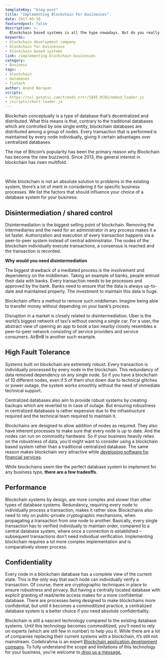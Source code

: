 ```yaml
---
templateKey: "blog-post"
title: "Implementing Blockchain For Businesses"
date: 2017-05-30
featuredpost: false
description: >-
  Blockchain based systems is all the hype nowadays. But do you really need to consider adopting blockchain for your business? Read to find out more.
keywords: 
- blockchain development company
- blockchain for businesses
- blockchain based systems
link: /implementing-blockchain-businesses
category:
- Business
tags:
- blockchain
- databases
- fintech
author: Anand Narayan
scripts:
- https://ssl.gstatic.com/trends_nrtr/1845_RC03/embed_loader.js
- /scripts/chart-loader.js
---
```


Blockchain conceptually is a type of database that’s decentralized and distributed. What this means is that, contrary to the traditional databases which are controlled by one single entity, blockchain databases are distributed among a group of nodes. Every transaction that is performed is maintained by every node individually, giving it certain advantages over centralized databases.

The rise of Bitcoin’s popularity has been the primary reason why Blockchain has become the new buzzword. Since 2013, the general interest in blockchain has risen multifold.

<div id="google-chart"></div>
<br />

While blockchain is not an absolute solution to problems in the existing system, there’s a lot of merit in considering it for specific business processes. We list the factors that should influence your choice of a database system for your business:

## Disintermediation / shared control

Disintermediation is the biggest selling point of blockchain. Removing the intermediaries and the need for an administrator in any process makes it a lot faster. Authorization and execution of every transaction happens via a peer-to-peer system instead of central administrator. The nodes of the blockchain individually execute transactions, a consensus is reached and the transaction is recorded.

**Why would you need disintermediation**

The biggest drawback of a mediated process is the involvement and dependency on the middleman. Taking an example of banks, people entrust their data with banks. Every transaction needs to be processes and approved by the bank. Banks need to ensure that the data is always up-to-date and maintained properly. The investment to maintain this data is huge.

Blockchain offers a method to remove such middleman. Imagine being able to transfer money without depending on your bank’s process.

Disruption in a market is closely related to disintermediation. Uber is the world’s biggest network of taxi’s without owning a single car. For a user, the abstract view of opening an app to book a taxi nearby closely resembles a peer-to-peer network consisting of service providers and service consumers. AirBnB is another such example.

## High Fault Tolerance

Systems built on blockchain are extremely robust. Every transaction is individually processed by every node in the blockchain. This redundancy of data removed dependency on any single node. So if you have a blockchain of 10 different nodes, even if 5 of them shut down due to technical glitches or power outage, the system works smoothly without the need of immediate technical support.

Centralized databases also aim to provide robust systems by creating backups which are reverted to in case of outage. But ensuring robustness in centralized databases is rather expensive due to the infrastructure required and the technical team required to maintain it.

Blockchains are designed to allow addition of nodes as required. They also have inherent processes to make sure that every node is up to date. And the nodes can run on commodity hardware. So if your business heavily relies on the robustness of data, you’d might want to consider using a blockchain based system rather than a traditional centralized database. The same reason makes blockchain very attractive while [developing software for financial services](/financial-software-development-company/).

While blockchains seem like the perfect database system to implement for any business type, **there are a few tradeoffs**.

## Performance

Blockchain systems by design, are more complex and slower than other types of database systems. Redundancy, requiring every node to individually process a transaction, makes it rather slow. Blockchains also need to rely on public-private cryptographic mechanisms, when propagating a transaction from one node to another. Basically, every single transaction has to verified individually to maintain order, compared to a central database system, where once a connection is established – subsequent transactions don’t need individual verification.
Implementing blockchain requires a lot more complex implementation and is comparatively slower process.

## Confidentiality

Every node in a blockchain database has a complete view of the current state. This is the only way that each node can individually verify a transaction. Of course, there are cryptographic techniques in place to ensure robustness and privacy. But having a centrally located database with explicit granting of read/write access makes for a more confidential database. There are processes being designed to make blockchains more confidential, but until it becomes a commoditized practice, a centralized database system is a better choice if you need absolute confidentiality.

Blockchain is still a nascent technology compared to the existing database systems. Until this technology becomes commoditized, you’ll need to rely on experts (which are still few in number) to help you it. While there are a lot of companies replacing their current systems with a blockchain, it’s still not mainstream. Codebrahma is an expert [Blockchain application development company](/serviceblockchain-development-company). To fully understand the scope and limitations of this technology for your business, you’re welcome to[ drop us a message.](/contact)
